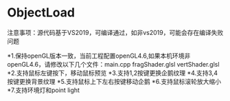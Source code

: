 # ObjectLoad

注意事项：源代码基于VS2019，可编译通过，如非vs2019，可能会存在编译失败问题

*1.保持openGL版本一致，当前工程配置openGL4.6,如果本机环境非openGL4.6，请修改以下几个文件：main.cpp fragShader.glsl vertShader.glsl
*2.支持鼠标左键按下，移动鼠标预览
*3.支持1,2按键更换企鹅纹理
*4.支持3,4按键更换背景纹理
*5.支持鼠标上下左右按键移动企鹅
*6.支持鼠标滚轮放大缩小
*7.支持环境灯和point light
